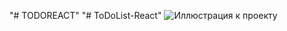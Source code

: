 "# TODOREACT" 
"# ToDoList-React" 
![Иллюстрация к проекту](https://github.com/lesja01/TODOLIST/todoImg.png)
